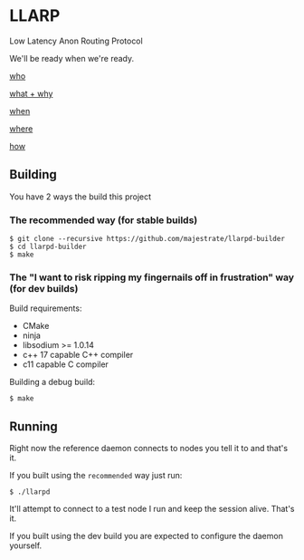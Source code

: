 # LLARP

Low Latency Anon Routing Protocol

We'll be ready when we're ready.

[who](https://github.com/majestrate)

[what + why](doc/high-level.txt)

[when](http://i0.kym-cdn.com/photos/images/original/000/117/021/enhanced-buzz-28895-1301694293-0.jpg)

[where](https://joedaeskimo.files.wordpress.com/2011/01/idklol.jpg)

[how](doc/proto_v0.txt)


## Building

You have 2 ways the build this project

### The recommended way (for stable builds)

    $ git clone --recursive https://github.com/majestrate/llarpd-builder
    $ cd llarpd-builder
    $ make 

### The "I want to risk ripping my fingernails off in frustration" way (for dev builds)

Build requirements:

* CMake
* ninja
* libsodium >= 1.0.14 
* c++ 17 capable C++ compiler
* c11 capable C compiler


Building a debug build:

    $ make
    

## Running

Right now the reference daemon connects to nodes you tell it to and that's it.

If you built using the `recommended` way just run:

    $ ./llarpd
    
It'll attempt to connect to a test node I run and keep the session alive.
That's it.

If you built using the dev build you are expected to configure the daemon yourself.
